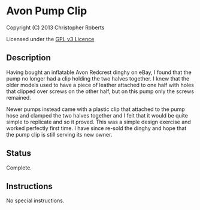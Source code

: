 Avon Pump Clip
==============

Copyright (C) 2013 Christopher Roberts

Licensed under the [GPL v3 Licence](https://github.com/chrisjrob/avonpumpclip/blob/master/LICENCE.md "Read licence")

Description
-----------
Having bought an inflatable Avon Redcrest dinghy on eBay, I found that the pump no longer had a clip holding the two halves together. I knew that the older models used to have a piece of leather attached to one half with holes that clipped over screws on the other half, but on this pump only the screws remained.

Newer pumps instead came with a plastic clip that attached to the pump hose and clamped the two halves together and I felt that it would be quite simple to replicate and so it proved. This was a simple design exercise and worked perfectly first time. I have since re-sold the dinghy and hope that the pump clip is still serving its new owner.

Status
------
Complete.

Instructions
------------
No special instructions.
